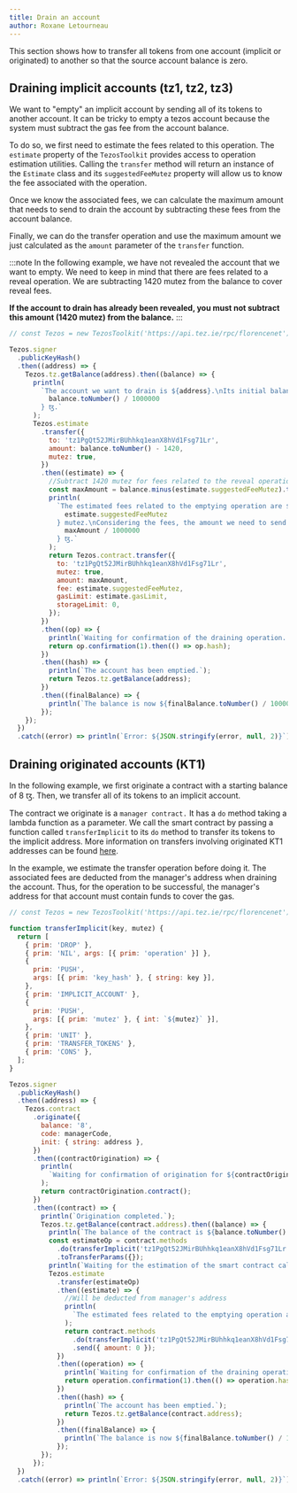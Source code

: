 ```yaml
---
title: Drain an account
author: Roxane Letourneau
---
```


This section shows how to transfer all tokens from one account (implicit or originated) to another so that the source account balance is zero.

## Draining implicit accounts (tz1, tz2, tz3)

We want to "empty" an implicit account by sending all of its tokens to another account. It can be tricky to empty a tezos account because the system must subtract the gas fee from the account balance.

To do so, we first need to estimate the fees related to this operation. The `estimate` property of the `TezosToolkit` provides access to operation estimation utilities. Calling the `transfer` method will return an instance of the `Estimate` class and its `suggestedFeeMutez` property will allow us to know the fee associated with the operation.

Once we know the associated fees, we can calculate the maximum amount that needs to send to drain the account by subtracting these fees from the account balance.

Finally, we can do the transfer operation and use the maximum amount we just calculated as the `amount` parameter of the `transfer` function.

:::note
In the following example, we have not revealed the account that we want to empty. We need to keep in mind that there are fees related to a reveal operation. We are subtracting 1420 mutez from the balance to cover reveal fees.

**If the account to drain has already been revealed, you must not subtract this amount (1420 mutez) from the balance.**
:::

```js live noInline
// const Tezos = new TezosToolkit('https://api.tez.ie/rpc/florencenet');

Tezos.signer
  .publicKeyHash()
  .then((address) => {
    Tezos.tz.getBalance(address).then((balance) => {
      println(
        `The account we want to drain is ${address}.\nIts initial balance is ${
          balance.toNumber() / 1000000
        } ꜩ.`
      );
      Tezos.estimate
        .transfer({
          to: 'tz1PgQt52JMirBUhhkq1eanX8hVd1Fsg71Lr',
          amount: balance.toNumber() - 1420,
          mutez: true,
        })
        .then((estimate) => {
          //Subtract 1420 mutez for fees related to the reveal operation
          const maxAmount = balance.minus(estimate.suggestedFeeMutez).toNumber() - 1420;
          println(
            `The estimated fees related to the emptying operation are ${
              estimate.suggestedFeeMutez
            } mutez.\nConsidering the fees, the amount we need to send to empty the account is ${
              maxAmount / 1000000
            } ꜩ.`
          );
          return Tezos.contract.transfer({
            to: 'tz1PgQt52JMirBUhhkq1eanX8hVd1Fsg71Lr',
            mutez: true,
            amount: maxAmount,
            fee: estimate.suggestedFeeMutez,
            gasLimit: estimate.gasLimit,
            storageLimit: 0,
          });
        })
        .then((op) => {
          println(`Waiting for confirmation of the draining operation...`);
          return op.confirmation(1).then(() => op.hash);
        })
        .then((hash) => {
          println(`The account has been emptied.`);
          return Tezos.tz.getBalance(address);
        })
        .then((finalBalance) => {
          println(`The balance is now ${finalBalance.toNumber() / 1000000} ꜩ.`);
        });
    });
  })
  .catch((error) => println(`Error: ${JSON.stringify(error, null, 2)}`));
```

## Draining originated accounts (KT1)

In the following example, we first originate a contract with a starting balance of 8 ꜩ. Then, we transfer all of its tokens to an implicit account.

The contract we originate is a `manager contract.` It has a `do` method taking a lambda function as a parameter. We call the smart contract by passing a function called `transferImplicit` to its `do` method to transfer its tokens to the implicit address. More information on transfers involving originated KT1 addresses can be found [here](https://tezostaquito.io/docs/making_transfers#transfers-involving-originated-kt1-addresses).

In the example, we estimate the transfer operation before doing it. The associated fees are deducted from the manager's address when draining the account. Thus, for the operation to be successful, the manager's address for that account must contain funds to cover the gas.

```js live noInline
// const Tezos = new TezosToolkit('https://api.tez.ie/rpc/florencenet');

function transferImplicit(key, mutez) {
  return [
    { prim: 'DROP' },
    { prim: 'NIL', args: [{ prim: 'operation' }] },
    {
      prim: 'PUSH',
      args: [{ prim: 'key_hash' }, { string: key }],
    },
    { prim: 'IMPLICIT_ACCOUNT' },
    {
      prim: 'PUSH',
      args: [{ prim: 'mutez' }, { int: `${mutez}` }],
    },
    { prim: 'UNIT' },
    { prim: 'TRANSFER_TOKENS' },
    { prim: 'CONS' },
  ];
}

Tezos.signer
  .publicKeyHash()
  .then((address) => {
    Tezos.contract
      .originate({
        balance: '8',
        code: managerCode,
        init: { string: address },
      })
      .then((contractOrigination) => {
        println(
          `Waiting for confirmation of origination for ${contractOrigination.contractAddress}...`
        );
        return contractOrigination.contract();
      })
      .then((contract) => {
        println(`Origination completed.`);
        Tezos.tz.getBalance(contract.address).then((balance) => {
          println(`The balance of the contract is ${balance.toNumber() / 1000000} ꜩ.`);
          const estimateOp = contract.methods
            .do(transferImplicit('tz1PgQt52JMirBUhhkq1eanX8hVd1Fsg71Lr', balance.toNumber()))
            .toTransferParams({});
          println(`Waiting for the estimation of the smart contract call...`);
          Tezos.estimate
            .transfer(estimateOp)
            .then((estimate) => {
              //Will be deducted from manager's address
              println(
                `The estimated fees related to the emptying operation are ${estimate.suggestedFeeMutez} mutez.`
              );
              return contract.methods
                .do(transferImplicit('tz1PgQt52JMirBUhhkq1eanX8hVd1Fsg71Lr', balance.toNumber()))
                .send({ amount: 0 });
            })
            .then((operation) => {
              println(`Waiting for confirmation of the draining operation...`);
              return operation.confirmation(1).then(() => operation.hash);
            })
            .then((hash) => {
              println(`The account has been emptied.`);
              return Tezos.tz.getBalance(contract.address);
            })
            .then((finalBalance) => {
              println(`The balance is now ${finalBalance.toNumber() / 1000000} ꜩ.`);
            });
        });
      });
  })
  .catch((error) => println(`Error: ${JSON.stringify(error, null, 2)}`));
```
